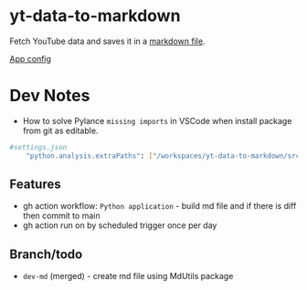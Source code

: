 # yt-data-to-markdown
Fetch YouTube data and saves it in a [markdown file](./yt_videos.md).

[App config](./yt_config.yaml)

# Dev Notes
- How to solve Pylance `missing imports` in VSCode when install package from git as editable.
```bash
#settings.json
	"python.analysis.extraPaths": ["/workspaces/yt-data-to-markdown/src/yt-viewer"]
```

## Features
- gh action workflow: `Python application` - build md file and if there is diff then commit to main
- gh action run on by scheduled trigger once per day 

## Branch/todo
- `dev-md` (merged) - create md file using MdUtils package